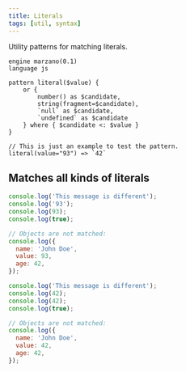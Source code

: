 ```yaml
---
title: Literals
tags: [util, syntax]
---
```


Utility patterns for matching literals.


```grit
engine marzano(0.1)
language js

pattern literal($value) {
	or {
		number() as $candidate,
		string(fragment=$candidate),
		`null` as $candidate,
		`undefined` as $candidate
	} where { $candidate <: $value }
}

// This is just an example to test the pattern.
literal(value="93") => `42`
```

## Matches all kinds of literals

```javascript
console.log('This message is different');
console.log('93');
console.log(93);
console.log(true);

// Objects are not matched:
console.log({
  name: 'John Doe',
  value: 93,
  age: 42,
});
```

```javascript
console.log('This message is different');
console.log(42);
console.log(42);
console.log(true);

// Objects are not matched:
console.log({
  name: 'John Doe',
  value: 42,
  age: 42,
});
```
